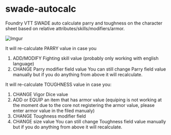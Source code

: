 # swade-autocalc
 Foundry VTT SWADE auto calculate parry and toughness on the character sheet based on relative attributes/skills/modifiers/armor.
 
 ![Imgur](https://i.imgur.com/5Jl533o.png)

 It will re-calculate PARRY value in case you
 1. ADD/MODIFY Fighting skill value (probably only working with english language)
 2. CHANGE Parry modifier field value
 You can still change Parry field value manually but if you do anything from above it will recalculate.

 It will re-calculate TOUGHNESS value in case you:
 1. CHANGE Vigor Dice value
 2. ADD or EQUIP an item that has armor value (equiping is not working at the moment due to the core not registering the armor value, please enter armor value in the filed manualy)
 3. CHANGE Toughness modifier field
 4. CHANGE size value
 You can still change Toughness field value manually but if you do anything from above it will recalculate.
